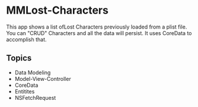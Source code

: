 # MMLost-Characters
This app shows a list ofLost Characters previously loaded from a plist file. 
You can "CRUD" Characters and all the data will persist. It uses CoreData to accomplish that.

## Topics
* Data Modeling
* Model-View-Controller
* CoreData
* Entitites
* NSFetchRequest
